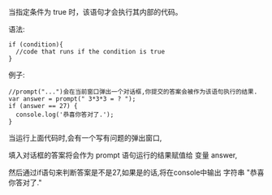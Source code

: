 当指定条件为 true 时，该语句才会执行其内部的代码。

语法:

    if (condition){
      //code that runs if the condition is true
    }

例子:

    //prompt("...")会在当前窗口弹出一个对话框,你提交的答案会被作为该语句执行的结果.
    var answer = prompt(" 3*3*3 = ? ");
    if (answer == 27) {
      console.log('恭喜你答对了.');
    }

当运行上面代码时,会有一个写有问题的弹出窗口,

填入对话框的答案将会作为 prompt 语句运行的结果赋值给 变量 answer,

然后通过if语句来判断答案是不是27,如果是的话,将在console中输出 字符串 "恭喜你答对了."